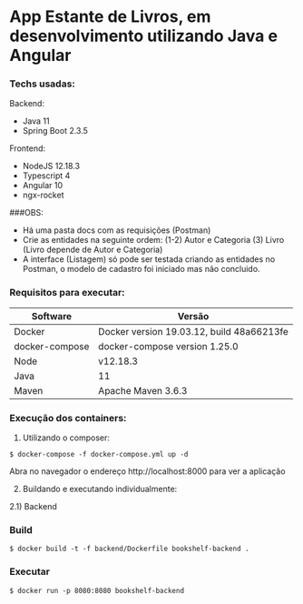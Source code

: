 # App Estante de Livros, em desenvolvimento utilizando Java e Angular

### Techs usadas:
Backend:
- Java 11
- Spring Boot 2.3.5

Frontend:
- NodeJS 12.18.3
- Typescript 4
- Angular 10
- ngx-rocket

###OBS:
- Há uma pasta docs com as requisições (Postman)
- Crie as entidades na seguinte ordem: 
    (1-2) Autor e Categoria 
    (3) Livro (Livro depende de Autor e Categoria)
- A interface (Listagem) só pode ser testada criando as entidades no Postman, o modelo de cadastro foi iniciado mas não concluido.

### Requisitos para executar:

| Software                          | Versão              |
| ----------------------------  | ------------------------ |
| Docker          | Docker version 19.03.12, build 48a66213fe |
| docker-compose | docker-compose version 1.25.0 |
| Node          | v12.18.3 |
| Java | 11 |
| Maven | Apache Maven 3.6.3 |

### Execução dos containers:
   
1) Utilizando o composer:
```
$ docker-compose -f docker-compose.yml up -d
```
Abra no navegador o endereço http://localhost:8000 para ver a aplicação

2) Buildando e executando individualmente:

2.1) Backend
### Build
```
$ docker build -t -f backend/Dockerfile bookshelf-backend .
```

### Executar
```
$ docker run -p 8080:8080 bookshelf-backend
```
